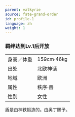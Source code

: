 ```yaml
---
parent: valkyrie
source: fate-grand-order
id: profile-1
language: zh
weight: 1
---
```


### 羁绊达到Lv.1后开放

<table>
  <tr><td>身高／体重</td><td>159cm·46kg</td></tr>
  <tr><td>出处</td><td>北欧神话</td></tr>
  <tr><td>地域</td><td>欧洲</td></tr>
  <tr><td>属性</td><td>秩序·善</td></tr>
  <tr><td>性别</td><td>女性</td></tr>
</table>

盾是由神铁锻造的。由奥丁赐予。
